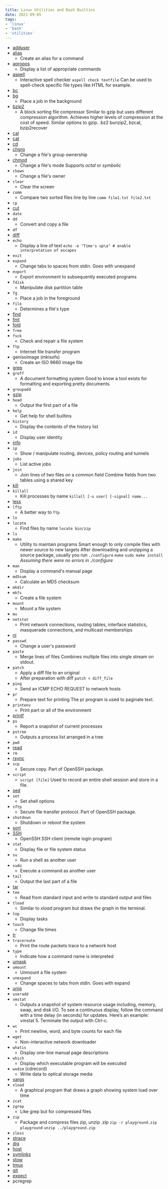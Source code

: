 ```yaml
---
title: Linux Utilities and Bash Builtins
date: 2021-09-05
tags:
- 'linux'
- 'bash'
- 'utilities'
---
```


* [adduser](20200628165056-adduser.md)
* [alias](20200628165447-alias.md)
  * Create an alias for a command
* [apropos](20200628165833-apropos.md)
  * Display a list of appropriate commands
* [aspell](20200628170239-aspell.md)
  * Interactive spell checker `aspell check textfile` Can be used to
    spell-check specific file types like HTML for example.
* [bc](20210905074329-bc.md)
* [bg](20200628170530-bg.md)
  * Place a job in the background
* [bzip2](20200628170734-bzip2.md)
  * A block sorting file compressor Similar to gzip but uses different
    compression algorithm. Achieves higher levels of compression at the cost
    of speed. Similar options to gzip. .bz2 bunzip2, bzcat, bzip2recover
* [cal](20200628171007-cal.md)
* [cat](20200628172014-cat.md)
* [cd](20200628184557-cd.md)
* [chgrp](20200628184725-chgrp.md)
  * Change a file's group ownership
* [chmod](20200628184910-chmod.md)
  * Change a file's mode Supports *octal* or *symbolic*
* `chown`
  * Change a file's owner
* `clear`
  * Clear the screen
* `comm`
  * Compare two sorted files line by line `comm file1.txt file2.txt`
* `cp`
* [cut](20210905080040-cut.md)
* `date`
* `dd`
  * Convert and copy a file
* `df`
* [diff](20210905080222-diff.md)
* `echo`
  * Display a line of text `echo -e "Time's up\a" # enable interpretation of escapes`
* `exit`
* `expand`
  * Change tabs to spaces from stdin. Goes with unexpand
* `export`
  * Export environment to subsequently executed programs
* `fdisk`
  * Manipulate disk partition table
* `fg`
  * Place a job in the foreground
* `file`
  * Determines a file's type
* [find](20210905081005-find.md)
* [fmt](20210905081054-fmt.md)
* [fold](20210905081118-fold.md)
* `free`
* `fsck`
  * Check and repair a file system
* `ftp`
  * Internet file transfer program
* genisoimage (mkisofs)
  * Create an ISO 9660 image file
* [grep](20210905081435-grep.md)
* `groff`
  * A document formatting system Good to know a tool exists for formatting
    and exporting pretty documents.
* `groupadd`
* [gzip](20210905081626-gzip.md)
* `head`
  * Output the first part of a file
* `help`
  * Get help for shell builtins
* `history`
  * Display the contents of the history list
* `id`
  * Display user identity
* [info](20210905081726-info.md)
* `ip`
  * Show / manipulate routing, devices, policy routing and tunnels
* `jobs`
  * List active jobs
* `join`
  * Join lines of two files on a common field Combine fields from two tables
    using a shared key
* [kill](20210905081820-kill.md)
* `killall`
  * Kill processes by name `killall [-u user] [-signal] name...`
* [less](20210905081858-less.md)
* `lftp`
  * A better way to `ftp`
* `ln`
* `locate`
  * Find files by name `locate bin/zip`
* `ls`
* `make`
  * Utility to maintain programs Smart enough to only compile files with
    newer source to new targets After downloading and unzipping a source
    package, usually you run `./configure` `make` `sudo make install` *Assuming
    there were no errors in ./configure*
* `man`
  * Display a command's manual page
* `md5sum`
  * Calculate an MD5 checksum
* `mkdir`
* `mkfs`
  * Create a file system
* `mount`
  * Mount a file system
* `mv`
* `netstat`
  * Print network connections, routing tables, interface statistics,
    masquerade connections, and multicast memberships
* [nl](20210905082025-nl.md)
* `passwd`
  * Change a user's password
* `paste`
  * Merge lines of files Combines multiple files into single stream on
    stdout.
* `patch`
  * Apply a diff file to an original
  * After preparation with diff
    `patch < diff_file`
* `ping`
  * Send an ICMP ECHO REQUEST to network hosts
* `pr`
  * Prepare text for printing The pr program is used to paginate text.
* `printenv`
  * Print part or all of the environment
* [printf](20210905082248-printf.md)
* `ps`
  * Report a snapshot of current processes
* `pstree`
  * Outputs a process list arranged in a tree
* `pwd`
* [read](20210905082420-read.md)
* `rm`
* [rsync](20210905082449-rsync.md)
* `scp`
  * Secure copy. Part of OpenSSH package.
* `script`
  * `script [file]` Used to record an entire shell session and store in a
    file.
* [sed](20210905082528-sed.md)
* `set`
  * Set shell options
* `sftp`
  * Secure file transfer protocol. Part of OpenSSH package.
* `shutdown`
  * Shutdown or reboot the system
* [sort](20210905082557-sort.md)
* [SSH](2020-11-11--15-45-39Z--ssh.md)
  * OpenSSH SSH client (remote login program)
* `stat`
  * Display file or file system status
* `su`
  * Run a shell as another user
* `sudo`
  * Execute a command as another user
* `tail`
  * Output the last part of a file
* [tar](20210905082630-tar.md)
* `tee`
  * Read from standard input and write to standard output and files
* `tload`
  * Similar to *xload* program but draws the graph in the terminal.
* `top`
  * Display tasks
* `touch`
  * Change file times
* [tr](20210905082701-tr.md)
* `traceroute`
  * Print the route packets trace to a network host
* `type`
  * Indicate how a command name is interpreted
* [umask](20210905082726-umask.md)
* `umount`
  * Unmount a file system
* `unexpand`
  * Change spaces to tabs from stdin. Goes with expand
* [uniq](20210905082750-uniq.md)
* `useradd`
* `vmstat`
  * Outputs a snapshot of system resource usage including, memory, swap, and
    disk I/O. To see a continuous display, follow the command with a time
    delay (in seconds) for updates. Here’s an example: vmstat 5. Terminate
    the output with Ctrl-c.
* `wc`
  * Print newline, word, and byte counts for each file
* `wget`
  * Non-interactive network downloader
* `whatis`
  * Display one-line manual page descriptions
* `which`
  * Display which executable program will be executed
* `wodim` (cdrecord)
  * Write data to optical storage media
* [xargs](20210905082857-xargs.md)
* `xload`
  * A graphical program that draws a graph showing system load over time
* `zcat`
* `zgrep`
  * Like grep but for compressed files
* `zip`
  * Package and compress files zip, unzip .zip `zip -r playground.zip playground`
    `unzip ../playground.zip`
* `zless`
* [strace](2021-03-16--11-24-35Z--strace.md)
* [dig](2021-04-28--07-06-05Z--dig.md)
* [host](2021-04-28--07-08-42Z--host.md)
* [symlinks](2021-04-30--11-29-36Z--symlinks.md)
* [stow](20210905185813-stow.md)
* [tmux](20210908112801-tmux.md)
* [git](20210913193531-git.md)
* [expect](20220331080858-expect.md)
* pcregrep